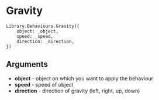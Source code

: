 # Gravity

```
Library.Behaviours.Gravity({
	object: _object,
	speed: _speed,
	direction: _direction,
})
```

## Arguments 

 + **object** - object on which you want to apply the behaviour
 + **speed** - speed of object
 + **direction** - direction of gravity (left, right, up, down)

